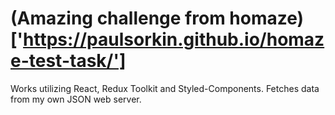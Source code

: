 # (Amazing challenge from homaze)['https://paulsorkin.github.io/homaze-test-task/']

Works utilizing React, Redux Toolkit and Styled-Components.
Fetches data from my own JSON web server.
